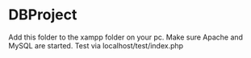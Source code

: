 # DBProject
Add this folder to the xampp folder on your pc. Make sure Apache and MySQL are started. Test via localhost/test/index.php
